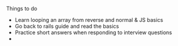 Things to do

- Learn looping an array from reverse and normal & JS basics
- Go back to rails guide and read the basics
- Practice short answers when responding to interview questions
- 